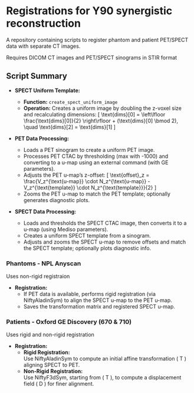 # Registrations for Y90 synergistic reconstruction

A repository containing scripts to register phantom and patient PET/SPECT data with separate CT images. 

Requires DICOM CT images and PET/SPECT sinograms in STIR format

## Script Summary

- **SPECT Uniform Template:**
  - **Function:** `create_spect_uniform_image`
  - **Operation:** Creates a uniform image by doubling the z-voxel size and recalculating dimensions:
    \[
    \text{dims}[0] = \left\lfloor \frac{\text{dims}[0]}{2} \right\rfloor + (\text{dims}[0] \bmod 2), \quad \text{dims}[2] = \text{dims}[1]
    \]

- **PET Data Processing:**
  - Loads a PET sinogram to create a uniform PET image.
  - Processes PET CTAC by thresholding (max with -1000) and converting to a u-map using an external command (with GE parameters).
  - Adjusts the PET u-map’s z-offset:
    \[
    \text{offset}_z = \frac{V_z^{\text{u-map}} \cdot N_z^{\text{u-map}} - V_z^{\text{template}} \cdot N_z^{\text{template}}}{2}
    \]
  - Zooms the PET u-map to match the PET template; optionally generates diagnostic plots.

- **SPECT Data Processing:**
  - Loads and thresholds the SPECT CTAC image, then converts it to a u-map (using Mediso parameters).
  - Creates a uniform SPECT template from a sinogram.
  - Adjusts and zooms the SPECT u-map to remove offsets and match the SPECT template; optionally plots diagnostic info.

### Phantoms - NPL Anyscan

Uses non-rigid registraion
- **Registration:**
  - If PET data is available, performs rigid registration (via NiftyAladinSym) to align the SPECT u-map to the PET u-map.
  - Saves the transformation matrix and registered SPECT u-map.



### Patients - Oxford GE Discovery (670 & 710)

Uses rigid and non-rigid registration
- **Registration:**
  - **Rigid Registration:**  
    Use NiftyAladinSym to compute an initial affine transformation \( T \) aligning SPECT to PET.
  - **Non-Rigid Registration:**  
    Use NiftyF3dSym, starting from \( T \), to compute a displacement field \( D \) for finer alignment.
